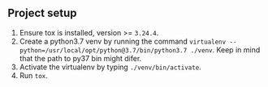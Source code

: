 ## Project setup

1. Ensure tox is installed, version >= `3.24.4`.
2. Create a python3.7 venv by running the command `virtualenv --python=/usr/local/opt/python@3.7/bin/python3.7 ./venv`. Keep in mind that the path to py37 bin might difer.
3. Activate the virtualenv by typing `./venv/bin/activate`.
4. Run `tox`.
